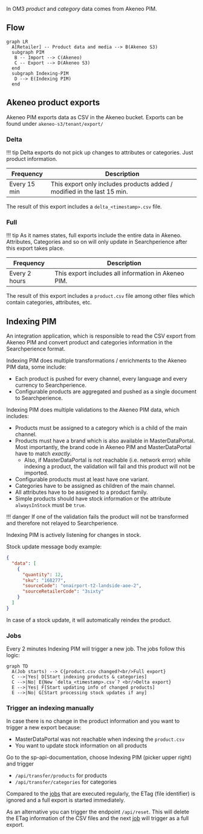In OM3 *product* and *category* data comes from Akeneo PIM.

## Flow

```mermaid
graph LR
  A[Retailer] -- Product data and media --> B(Akeneo S3)
  subgraph PIM
   B -- Import --> C(Akeneo)
   C -- Export --> D(Akeneo S3)
  end
  subgraph Indexing-PIM
   D --> E(Indexing PIM)
  end
```

## Akeneo product exports

Akeneo PIM exports data as CSV in the Akeneo bucket. Exports can be found under `akeneo-s3/tenant/export/`

### Delta

!!! tip 
    Delta exports do not pick up changes to attributes or categories. Just product information.

| Frequency    | Description                                                             |
|--------------|-------------------------------------------------------------------------|
| Every 15 min | This export only includes products added / modified in the last 15 min. |

The result of this export includes a `delta_<timestamp>.csv` file.

### Full

!!! tip 
    As it names states, full exports include the entire data in Akeneo. Attributes, Categories and so on will only update in Searchperience after this export takes place.

| Frequency     | Description                                         |
|---------------|-----------------------------------------------------|
| Every 2 hours | This export includes all information in Akeneo PIM. |

The result of this export includes a `product.csv` file among other files which contain categories, attributes, etc.

## Indexing PIM

An integration application, which is responsible to read the CSV export from Akeneo PIM and convert product and categories information in the Searchperience format.

Indexing PIM does multiple transformations / enrichments to the Akeneo PIM data, some include:
    
- Each product is pushed for every channel, every language and every currency to Searchperience.
- Configurable products are aggregated and pushed as a single document to Searchperience.

Indexing PIM does multiple validations to the Akeneo PIM data, which includes:
    
- Products must be assigned to a category which is a child of the main channel.
- Products must have a brand which is also available in MasterDataPortal. Most importantly, the brand code in Akeneo PIM and MasterDataPortal have to match _exactly_.
    - Also, if MasterDataPortal is not reachable (i.e. network error) while indexing a product, the validation will fail and this product will not be imported. 
- Configurable products must at least have one variant. 
- Categories have to be assigned as children of the main channel.
- All attributes have to be assigned to a product family.
- Simple products should have stock information or the attribute `alwaysInStock` must be `true`.
    
!!! danger 
    If one of the validation fails the product will not be transformed and therefore not relayed to Searchperience.

Indexing PIM is actively listening for changes in stock. 

Stock update message body example:
```json
{
  "data": [
    {
      "quantity": 12,
      "sku": "168277",
      "sourceCode": "onairport-t2-landside-aoe-2",
      "sourceRetailerCode": "3sixty"
    }
  ]
}
``` 

In case of a stock update, it will automatically reindex the product. 

### Jobs

Every 2 minutes Indexing PIM will trigger a new job. The jobs follow this logic:

```mermaid
graph TD
  A(Job starts) --> C{product.csv changed?<br/>Full export}
  C -->|Yes| D[Start indexing products & categories]
  C -->|No| E{New `delta_<timestamp>.csv`? <br/>Delta export}
  E -->|Yes| F[Start updating info of changed products]
  E -->|No| G[Start processing stock updates if any]
```

### Trigger an indexing manually 
In case there is no change in the product information and you want to trigger a new export because: 

- MasterDataPortal was not reachable when indexing the `product.csv`
- You want to update stock information on all products

Go to the sp-api-documentation, choose Indexing PIM (picker upper right) and trigger
 
- `/api/transfer/products` for products
- `/api/transfer/categories` for categories

Compared to the [jobs](#jobs) that are executed regularly, the ETag (file identifier) is ignored and a full export is started immediately.

As an alternative you can trigger the endpoint `/api/reset`. 
This will delete the ETag information of the CSV files and the next [job](#jobs) will trigger as a full export.